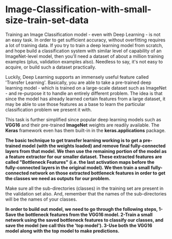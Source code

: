 # Image-Classification-with-small-size-train-set-data

Training an Image Classification model - even with Deep Learning - is not an easy task. In order to get sufficient accuracy, without overfitting requires a lot of training data. If you try to train a deep learning model from scratch, and hope build a classification system with similar level of capability of an ImageNet-level model, then you'll need a dataset of about a million training examples (plus, validation examples also). Needless to say, it's not easy to acquire, or build such a dataset practically.


Luckily, Deep Learning supports an immensely useful feature called 'Transfer Learning'. Basically, you are able to take a pre-trained deep learning model - which is trained on a large-scale dataset such as ImageNet - and re-purpose it to handle an entirely different problem. The idea is that since the model has already learned certain features from a large dataset, it may be able to use those features as a base to learn the particular classification problem we present it with.


This task is further simplified since popular deep learning models such as **VGG16** and their pre-trained **ImageNet** weights are readily available. The **Keras** framework even has them built-in in the **keras.applications** package.


**The basic technique to get transfer learning working is to get a pre-trained model (with the weights loaded) and remove final fully-connected layers from that model. We then use the remaining portion of the model as a feature extractor for our smaller dataset. These extracted features are called "Bottleneck Features" (i.e. the last activation maps before the fully-connected layers in the original model). We then train a small fully-connected network on those extracted bottleneck features in order to get the classes we need as outputs for our problem.**


Make sure all the sub-directories (classes) in the training set are present in the validation set also. And, remember that the names of the sub-directories will be the names of your classes.

**In order to build out model, we need to go through the following steps,
  1-Save the bottleneck features from the VGG16 model.
  2-Train a small network using the saved bottleneck features to classify our classes, and save the model (we call this the 'top model').
  3-Use both the VGG16 model along with the top model to make predictions.**


